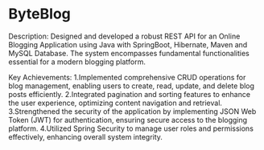 # ByteBlog
Description:
Designed and developed a robust REST API for an Online Blogging Application using Java with SpringBoot, Hibernate, Maven and MySQL Database. The system encompasses fundamental functionalities essential for a modern blogging platform.

Key Achievements:
1.Implemented comprehensive CRUD operations for blog management, enabling users to create, read, update, and delete blog posts efficiently.
2.Integrated pagination and sorting features to enhance the user experience, optimizing content navigation and retrieval.
3.Strengthened the security of the application by implementing JSON Web Token (JWT) for authentication, ensuring secure access to the blogging platform.
4.Utilized Spring Security to manage user roles and permissions effectively, enhancing overall system integrity.
